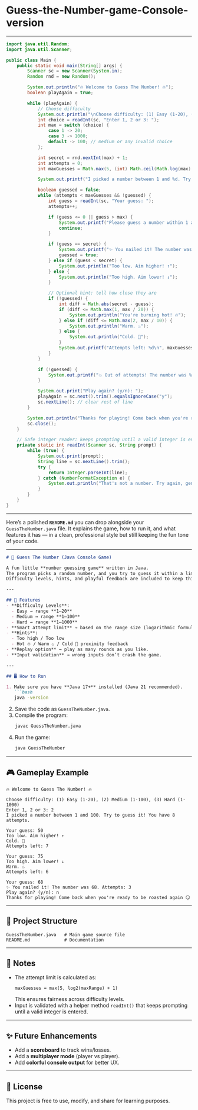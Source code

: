 # Guess-the-Number-game-Console-version
---
```java
import java.util.Random;
import java.util.Scanner;

public class Main {
    public static void main(String[] args) {
        Scanner sc = new Scanner(System.in);
        Random rnd = new Random();

        System.out.println("🔥 Welcome to Guess The Number! 🔥");
        boolean playAgain = true;

        while (playAgain) {
            // Choose difficulty
            System.out.println("\nChoose difficulty: (1) Easy (1-20), (2) Medium (1-100), (3) Hard (1-1000)");
            int choice = readInt(sc, "Enter 1, 2 or 3: ");
            int max = switch (choice) {
                case 1 -> 20;
                case 3 -> 1000;
                default -> 100; // medium or any invalid choice
            };

            int secret = rnd.nextInt(max) + 1;
            int attempts = 0;
            int maxGuesses = Math.max(5, (int) Math.ceil(Math.log(max) / Math.log(2)) + 1); // suggested limit

            System.out.printf("I picked a number between 1 and %d. Try to guess it! You have %d attempts.\n", max, maxGuesses);

            boolean guessed = false;
            while (attempts < maxGuesses && !guessed) {
                int guess = readInt(sc, "Your guess: ");
                attempts++;

                if (guess <= 0 || guess > max) {
                    System.out.printf("Please guess a number within 1 and %d. Attempt wasted!\n", max);
                    continue;
                }

                if (guess == secret) {
                    System.out.printf("✨ You nailed it! The number was %d. Attempts: %d\n", secret, attempts);
                    guessed = true;
                } else if (guess < secret) {
                    System.out.println("Too low. Aim higher! ↑");
                } else {
                    System.out.println("Too high. Aim lower! ↓");
                }

                // Optional hint: tell how close they are
                if (!guessed) {
                    int diff = Math.abs(secret - guess);
                    if (diff <= Math.max(1, max / 20)) {
                        System.out.println("You're burning hot! 🔥");
                    } else if (diff <= Math.max(2, max / 10)) {
                        System.out.println("Warm. ♨️");
                    } else {
                        System.out.println("Cold. 🥶");
                    }
                    System.out.printf("Attempts left: %d\n", maxGuesses - attempts);
                }
            }

            if (!guessed) {
                System.out.printf("💥 Out of attempts! The number was %d. Better luck next time.\n", secret);
            }

            System.out.print("Play again? (y/n): ");
            playAgain = sc.next().trim().equalsIgnoreCase("y");
            sc.nextLine(); // clear rest of line
        }

        System.out.println("Thanks for playing! Come back when you're ready to be roasted again 😏");
        sc.close();
    }

    // Safe integer reader: keeps prompting until a valid integer is entered
    private static int readInt(Scanner sc, String prompt) {
        while (true) {
            System.out.print(prompt);
            String line = sc.nextLine().trim();
            try {
                return Integer.parseInt(line);
            } catch (NumberFormatException e) {
                System.out.println("That's not a number. Try again, genius. 💀");
            }
        }
    }
}
```
---
Here’s a polished **`README.md`** you can drop alongside your `GuessTheNumber.java` file. It explains the game, how to run it, and what features it has — in a clean, professional style but still keeping the fun tone of your code.  

---

```markdown
# 🎲 Guess The Number (Java Console Game)

A fun little **number guessing game** written in Java.  
The program picks a random number, and you try to guess it within a limited number of attempts.  
Difficulty levels, hints, and playful feedback are included to keep things interesting. 🔥

---

## 🚀 Features
- **Difficulty Levels**:
  - Easy → range **1–20**
  - Medium → range **1–100**
  - Hard → range **1–1000**
- **Smart attempt limit** → based on the range size (logarithmic formula).
- **Hints**:
  - Too high / Too low
  - Hot 🔥 / Warm ♨️ / Cold 🥶 proximity feedback
- **Replay option** → play as many rounds as you like.
- **Input validation** → wrong inputs don’t crash the game.

---

## 🖥️ How to Run

1. Make sure you have **Java 17+** installed (Java 21 recommended).
   ```bash
   java -version
   ```
2. Save the code as `GuessTheNumber.java`.
3. Compile the program:
   ```bash
   javac GuessTheNumber.java
   ```
4. Run the game:
   ```bash
   java GuessTheNumber
   ```

---

## 🎮 Gameplay Example

```
🔥 Welcome to Guess The Number! 🔥

Choose difficulty: (1) Easy (1-20), (2) Medium (1-100), (3) Hard (1-1000)
Enter 1, 2 or 3: 2
I picked a number between 1 and 100. Try to guess it! You have 8 attempts.

Your guess: 50
Too low. Aim higher! ↑
Cold. 🥶
Attempts left: 7

Your guess: 75
Too high. Aim lower! ↓
Warm. ♨️
Attempts left: 6

Your guess: 68
✨ You nailed it! The number was 68. Attempts: 3
Play again? (y/n): n
Thanks for playing! Come back when you're ready to be roasted again 😏
```

---

## 📂 Project Structure
```
GuessTheNumber.java   # Main game source file
README.md             # Documentation
```

---

## 🧠 Notes
- The attempt limit is calculated as:
  ```
  maxGuesses = max(5, log2(maxRange) + 1)
  ```
  This ensures fairness across difficulty levels.
- Input is validated with a helper method `readInt()` that keeps prompting until a valid integer is entered.

---

## ✨ Future Enhancements
- Add a **scoreboard** to track wins/losses.
- Add a **multiplayer mode** (player vs player).
- Add **colorful console output** for better UX.

---

## 📜 License
This project is free to use, modify, and share for learning purposes.
```

